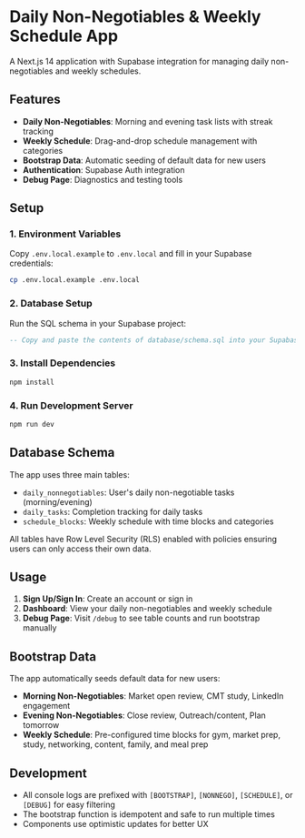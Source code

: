 # Daily Non-Negotiables & Weekly Schedule App

A Next.js 14 application with Supabase integration for managing daily non-negotiables and weekly schedules.

## Features

- **Daily Non-Negotiables**: Morning and evening task lists with streak tracking
- **Weekly Schedule**: Drag-and-drop schedule management with categories
- **Bootstrap Data**: Automatic seeding of default data for new users
- **Authentication**: Supabase Auth integration
- **Debug Page**: Diagnostics and testing tools

## Setup

### 1. Environment Variables

Copy `.env.local.example` to `.env.local` and fill in your Supabase credentials:

```bash
cp .env.local.example .env.local
```

### 2. Database Setup

Run the SQL schema in your Supabase project:

```sql
-- Copy and paste the contents of database/schema.sql into your Supabase SQL editor
```

### 3. Install Dependencies

```bash
npm install
```

### 4. Run Development Server

```bash
npm run dev
```

## Database Schema

The app uses three main tables:

- `daily_nonnegotiables`: User's daily non-negotiable tasks (morning/evening)
- `daily_tasks`: Completion tracking for daily tasks
- `schedule_blocks`: Weekly schedule with time blocks and categories

All tables have Row Level Security (RLS) enabled with policies ensuring users can only access their own data.

## Usage

1. **Sign Up/Sign In**: Create an account or sign in
2. **Dashboard**: View your daily non-negotiables and weekly schedule
3. **Debug Page**: Visit `/debug` to see table counts and run bootstrap manually

## Bootstrap Data

The app automatically seeds default data for new users:

- **Morning Non-Negotiables**: Market open review, CMT study, LinkedIn engagement
- **Evening Non-Negotiables**: Close review, Outreach/content, Plan tomorrow
- **Weekly Schedule**: Pre-configured time blocks for gym, market prep, study, networking, content, family, and meal prep

## Development

- All console logs are prefixed with `[BOOTSTRAP]`, `[NONNEGO]`, `[SCHEDULE]`, or `[DEBUG]` for easy filtering
- The bootstrap function is idempotent and safe to run multiple times
- Components use optimistic updates for better UX